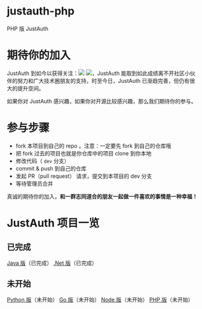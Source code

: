 # justauth-php
PHP 版 JustAuth


# 期待你的加入

JustAuth 到如今以获得关注：![](https://img.shields.io/github/stars/zhangyd-c/JustAuth.svg?style=social) ![](https://gitee.com/yadong.zhang/JustAuth/badge/star.svg?theme=gvp)，JustAuth 能取到如此成绩离不开社区小伙伴的努力和广大技术圈朋友的支持，时至今日，JustAuth 已渐趋完善，但仍有很大的提升空间。

如果你对 JustAuth 感兴趣，如果你对开源比较感兴趣，那么我们期待你的参与。


# 参与步骤

- fork 本项目到自己的 repo 。注意：一定要先 fork 到自己的仓库哦
- 把 fork 过去的项目也就是你仓库中的项目 clone 到你本地
- 修改代码（ `dev` 分支）
- commit & push 到自己的仓库
- 发起 PR（pull request） 请求，提交到本项目的 dev 分支
- 等待管理员合并


真诚的期待你的加入，**和一群志同道合的朋友一起做一件喜欢的事情是一种幸福！**

# JustAuth 项目一览

## 已完成

 [Java 版](https://github.com/justauth/JustAuth)（已完成）
 [.Net 版](https://github.com/justauth/CollectiveOAuth)（已完成）
 
## 未开始

 [Python 版](https://github.com/justauth/justauth-python)（未开始）
 [Go 版](https://github.com/justauth/justauth-go)（未开始）
 [Node 版](https://github.com/justauth/justauth-node)（未开始）
 [PHP 版](https://github.com/justauth/justauth-php)（未开始）
